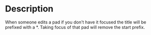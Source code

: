 # Description
When someone edits a pad if you don't have it focused the title will be prefixed with a *.  Taking focus of that pad will remove the start prefix.
